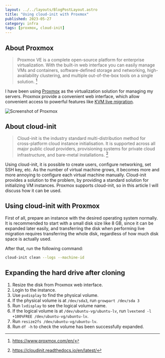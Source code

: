 ```yaml
---
layout: ../../layouts/BlogPostLayout.astro
title: "Using cloud-init with Proxmox"
published: 2023-05-27
category: infra
tags: [proxmox, cloud-init]
---
```


## About Proxmox

> Proxmox VE is a complete open-source platform for enterprise virtualization. With the built-in web interface you can easily manage VMs and containers, software-defined storage and networking, high-availability clustering, and multiple out-of-the-box tools on a single solution. [^proxmox]

I have been using [Proxmox](https://www.proxmox.com/en/) as the virtualization solution for managing my servers. Proxmox provide a convenient web interface, which allow convenient access to powerful features like [KVM live migration](https://www.linux-kvm.org/page/Migration).

![Screenshot of Proxmox](/assets/20230527-proxmox-cloud-init/proxmox.png)

## About cloud-init

> Cloud-init is the industry standard multi-distribution method for cross-platform cloud instance initialisation. It is supported across all major public cloud providers, provisioning systems for private cloud infrastructure, and bare-metal installations. [^cloud-init]

Using cloud-init, it is possible to create users, configure networking, set SSH key, etc. As the number of virtual machine grows, it becomes more and more annoying to configure each virtual machine manually. Cloud-init provides a solution to the problem, by providing a standard solution for initializing VM instances. Proxmox supports cloud-init, so in this article I will discuss how it can be used.

## Using cloud-init with Proxmox

First of all, prepare an instance with the desired operating system normally. It is recommended to start with a small disk size like 8 GB, since it can be expanded later easily, and transferring the disk when performing live migration requires transferring the whole disk, regardless of how much disk space is actually used.

After that, run the following command:

```sh
cloud-init clean --logs --machine-id
```

## Expanding the hard drive after cloning

1. Resize the disk from Proxmox web interface.
2. Login to the instance.
3. Use `pvdisplay` to find the physical volume.
4. If the physical volume is at `/dev/sda3`, run `growpart /dev/sda 3`
5. Run `lvdisplay` to see the logical volume name.
6. If the logical volume is at `/dev/ubuntu-vg/ubuntu-lv`, run `lvextend -l +100%FREE /dev/ubuntu-vg/ubuntu-lv`.
7. Run `resize2fs /dev/ubuntu-vg/ubuntu-lv`.
8. Run `df -h` to check the volume has been successfully expanded.

[^proxmox]: https://www.proxmox.com/en/
[^cloud-init]: https://cloudinit.readthedocs.io/en/latest/
